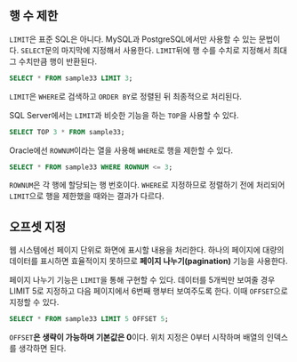 ## 행 수 제한

`LIMIT`은 표준 SQL은 아니다. MySQL과 PostgreSQL에서만 사용할 수 있는 문법이다. `SELECT`문의 마지막에 지정해서 사용한다. `LIMIT`뒤에 행 수를 수치로 지정해서 최대 그 수치만큼 행이 반환된다.

```sql
SELECT * FROM sample33 LIMIT 3;
```

`LIMIT`은 `WHERE`로 검색하고 `ORDER BY`로 정렬된 뒤 최종적으로 처리된다.

SQL Server에서는 `LIMIT`과 비슷한 기능을 하는 `TOP`을 사용할 수 있다.

```sql
SELECT TOP 3 * FROM sample33;
```

Oracle에선 `ROWNUM`이라는 열을 사용해 `WHERE`로 행을 제한할 수 있다.

```sql
SELECT * FROM sample33 WHERE ROWNUM <= 3;
```

`ROWNUM`은 각 행에 할당되는 행 번호이다. `WHERE`로 지정하므로 정렬하기 전에 처리되어 `LIMIT`으로 행을 제한했을 때와는 결과가 다르다.

## 오프셋 지정

웹 시스템에선 페이지 단위로 화면에 표시할 내용을 처리한다. 하나의 페이지에 대량의 데이터를 표시하면 효율적이지 못하므로 **페이지 나누기(pagination)** 기능을 사용한다.

페이지 나누기 기능은 `LIMIT`을 통해 구현할 수 있다. 데이터를 5개씩만 보여줄 경우 LIMIT 5로 지정하고 다음 페이지에서 6번째 행부터 보여주도록 한다. 이때 `OFFSET`으로 지정할 수 있다.

```sql
SELECT * FROM sample33 LIMIT 5 OFFSET 5;
```

`OFFSET`**은 생략이 가능하며 기본값은 0**이다. 위치 지정은 0부터 시작하며 배열의 인덱스를 생각하면 된다.